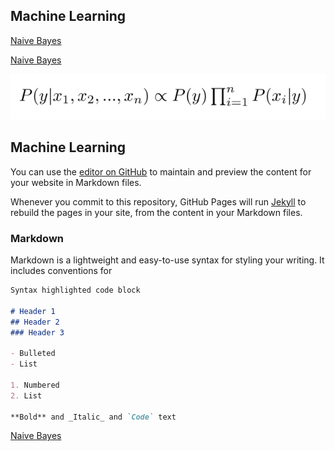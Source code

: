 ## Machine Learning 

<a href="https://raw.githubusercontent.com/LouisJEANPIERRE/site/master/Naive_Bayes.html">Naive Bayes</a>


<a href="https://raw.githubusercontent.com/LouisJEANPIERRE/site/master/NaiveBayes.md/Naive_Bayes.html">Naive Bayes</a>

<p><img src="NB4.PNG" alt="title"></p>

## Machine Learning 

You can use the [editor on GitHub](https://github.com/LouisJEANPIERRE/site/edit/master/README.md) to maintain and preview the content for your website in Markdown files.

Whenever you commit to this repository, GitHub Pages will run [Jekyll](https://jekyllrb.com/) to rebuild the pages in your site, from the content in your Markdown files.

### Markdown

Markdown is a lightweight and easy-to-use syntax for styling your writing. It includes conventions for

```markdown
Syntax highlighted code block

# Header 1
## Header 2
### Header 3

- Bulleted
- List

1. Numbered
2. List

**Bold** and _Italic_ and `Code` text

```

[Naive Bayes](https://raw.githubusercontent.com/LouisJEANPIERRE/site/master/Naive%20Bayes)


